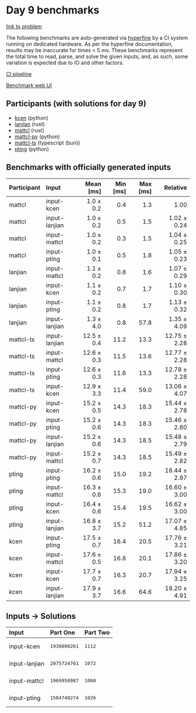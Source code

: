 # Day 9 benchmarks

[link to problem](https://adventofcode.com/2023/day/9)

The following benchmarks are auto-generated via
[hyperfine](https://github.com/sharkdp/hyperfine) by a CI system running on
dedicated hardware. As per the hyperfine documentation, results may be
inaccurate for times < 5 ms. These benchmarks represent the total time to read,
parse, and solve the given inputs, and, as such, some variation is expected due
to IO and other factors.

[CI pipeline](http://ci.papercode.net:8080/teams/main/pipelines/aoc2023)

[Benchmark web UI](https://aoc.ancalagon.black)


## Participants (with solutions for day 9)

- [kcen](https://github.com/kcen/aoc2023) (python)
- [lanjian](https://github.com/lanjian/aoc-2023) (rust)
- [mattcl](https://github.com/mattcl/aoc2023) (rust)
- [mattcl-py](https://github.com/mattcl/aoc2023-py) (python)
- [mattcl-ts](https://github.com/mattcl/aoc2023-js) (typescript (bun))
- [pting](https://github.com/pting/aoc2023) (python)


## Benchmarks with officially generated inputs

| Participant | Input | Mean [ms] | Min [ms] | Max [ms] | Relative |
|:---|:---|---:|---:|---:|---:|
| mattcl | input-kcen | 1.0 ± 0.2 | 0.4 | 1.3 | 1.00 |
| mattcl | input-lanjian | 1.0 ± 0.2 | 0.5 | 1.5 | 1.02 ± 0.24 |
| mattcl | input-mattcl | 1.0 ± 0.2 | 0.3 | 1.5 | 1.04 ± 0.25 |
| mattcl | input-pting | 1.0 ± 0.1 | 0.5 | 1.8 | 1.05 ± 0.23 |
| lanjian | input-mattcl | 1.1 ± 0.2 | 0.8 | 1.6 | 1.07 ± 0.29 |
| lanjian | input-kcen | 1.1 ± 0.2 | 0.7 | 1.7 | 1.10 ± 0.30 |
| lanjian | input-pting | 1.1 ± 0.2 | 0.8 | 1.7 | 1.13 ± 0.32 |
| lanjian | input-lanjian | 1.3 ± 4.0 | 0.8 | 57.8 | 1.35 ± 4.09 |
| mattcl-ts | input-lanjian | 12.5 ± 0.4 | 11.2 | 13.3 | 12.75 ± 2.28 |
| mattcl-ts | input-mattcl | 12.6 ± 0.3 | 11.5 | 13.6 | 12.77 ± 2.28 |
| mattcl-ts | input-pting | 12.6 ± 0.3 | 11.6 | 13.3 | 12.78 ± 2.28 |
| mattcl-ts | input-kcen | 12.9 ± 3.3 | 11.4 | 59.0 | 13.06 ± 4.07 |
| mattcl-py | input-kcen | 15.2 ± 0.5 | 14.3 | 18.3 | 15.44 ± 2.78 |
| mattcl-py | input-pting | 15.2 ± 0.6 | 14.3 | 18.3 | 15.46 ± 2.80 |
| mattcl-py | input-lanjian | 15.2 ± 0.6 | 14.3 | 18.5 | 15.48 ± 2.79 |
| mattcl-py | input-mattcl | 15.2 ± 0.7 | 14.3 | 18.5 | 15.49 ± 2.82 |
| pting | input-pting | 16.2 ± 0.6 | 15.0 | 19.2 | 16.44 ± 2.97 |
| pting | input-mattcl | 16.3 ± 0.6 | 15.3 | 19.0 | 16.60 ± 3.00 |
| pting | input-kcen | 16.4 ± 0.6 | 15.4 | 19.5 | 16.62 ± 3.00 |
| pting | input-lanjian | 16.8 ± 3.7 | 15.2 | 51.2 | 17.07 ± 4.85 |
| kcen | input-pting | 17.5 ± 0.7 | 16.4 | 20.5 | 17.76 ± 3.21 |
| kcen | input-mattcl | 17.6 ± 0.5 | 16.8 | 20.1 | 17.86 ± 3.20 |
| kcen | input-kcen | 17.7 ± 0.7 | 16.3 | 20.7 | 17.94 ± 3.25 |
| kcen | input-lanjian | 17.9 ± 3.7 | 16.6 | 64.6 | 18.20 ± 4.91 |


## Inputs -> Solutions

| Input | Part One | Part Two |
|:---|:---|:---|
|input-kcen|<pre>1938800261</pre>|<pre>1112</pre>|
|input-lanjian|<pre>2075724761</pre>|<pre>1072</pre>|
|input-mattcl|<pre>1969958987</pre>|<pre>1068</pre>|
|input-pting|<pre>1584748274</pre>|<pre>1026</pre>|